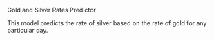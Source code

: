 Gold and Silver Rates Predictor

This model predicts the rate of silver based on the rate of gold for any particular day.